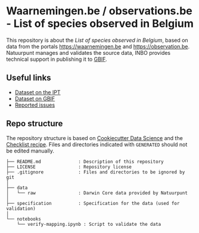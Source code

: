 # Waarnemingen.be / observations.be - List of species observed in Belgium

This repository is about the _List of species observed in Belgium_, based on data from the portals https://waarnemingen.be and https://observation.be. Natuurpunt manages and validates the source data, INBO provides technical support in publishing it to [GBIF](https://www.gbif.org/).

## Useful links

- [Dataset on the IPT](https://ipt.inbo.be/resource?r=natuurpunt-natagora-checklist)
- [Dataset on GBIF](https://doi.org/10.15468/a7wkuh)
- [Reported issues](https://github.com/inbo/natuurpunt-natagora-checklist/issues)

## Repo structure

The repository structure is based on [Cookiecutter Data Science](http://drivendata.github.io/cookiecutter-data-science/) and the [Checklist recipe](https://github.com/trias-project/checklist-recipe). Files and directories indicated with `GENERATED` should not be edited manually.

```
├── README.md              : Description of this repository
├── LICENSE                : Repository license
├── .gitignore             : Files and directories to be ignored by git
│
├── data  
│   └── raw                : Darwin Core data provided by Natuurpunt
│
├── specification          : Specification for the data (used for validation)
│
└── notebooks
    └── verify-mapping.ipynb : Script to validate the data
```
